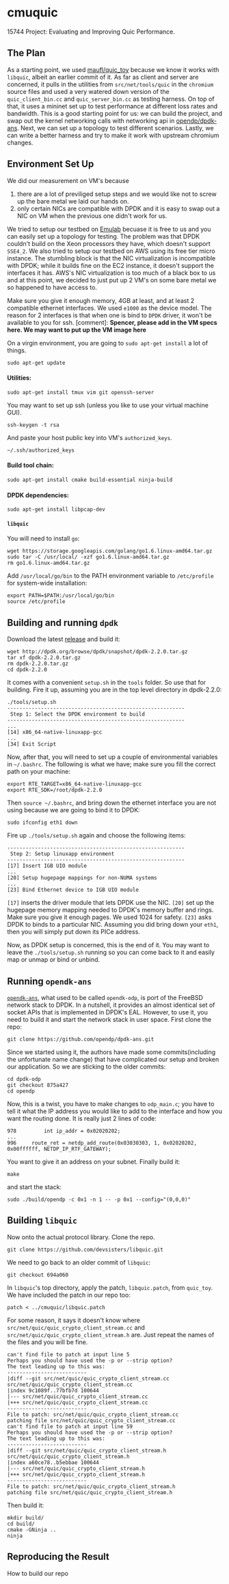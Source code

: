 # cmuquic
15744 Project: Evaluating and Improving Quic Performance.

## The Plan
As a starting point, we used [maufl/quic_toy](https://github.com/maufl/quic_toy) because we know it works with ``libquic``, albeit an earlier commit of it. As far as client and server are concerned, it pulls in the utilities from ``src/net/tools/quic`` in the ``chromium`` source files and used a very watered down version of the ``quic_client_bin.cc`` and ``quic_server_bin.cc`` as testing harness. On top of that, it uses a mininet set up to test performance at different loss rates and bandwidth. This is a good starting point for us: we can build the project, and swap out the kernel networking calls with networking api in [opendp/dpdk-ans](https://github.com/opendp/dpdk-ans). Next, we can set up a topology to test different scenarios. Lastly, we can write a better harness and try to make it work with upstream chromium changes.

## Environment Set Up
We did our measurement on VM's because 

1. there are a lot of previliged setup steps and we would like not to screw up the bare metal we laid our hands on.
2. only certain NICs are compatible with DPDK and it is easy to swap out a NIC on VM when the previous one didn't work for us.

We tried to setup our testbed on [Emulab](http://www.emulab.net/index.php3) becuase it is free to us and you can easily set up a topology for testing. The problem was that DPDK couldn't build on the Xeon processors they have, which doesn't support ``SSE4_2``. We also tried to setup our testbed on AWS using its free tier micro instance. The stumbling block is that the NIC virtualization is incompatible with DPDK; while it builds fine on the EC2 instance, it doesn't support the interfaces it has. AWS's NIC virtualization is too much of a black box to us and at this point, we decided to just put up 2 VM's on some bare metal we so happened to have access to.

Make sure you give it enough memory, 4GB at least, and at least 2 compatible ethernet interfaces. We used ``e1000`` as the device model. The reason for 2 interfaces is that when one is bind to ``DPDK`` driver, it won't be available to you for ssh. [comment]: **Spencer, please add in the VM specs here. We may want to put up the VM image here**

On a virgin environment, you are going to ``sudo apt-get install`` a lot of things.

    sudo apt-get update
	
#### Utilities:

    sudo apt-get install tmux vim git openssh-server 
	
You may want to set up ssh (unless you like to use your virtual machine GUI).

    ssh-keygen -t rsa

And paste your host public key into VM's ``authorized_keys``.

    ~/.ssh/authorized_keys
	
#### Build tool chain:
	
	sudo apt-get install cmake build-essential ninja-build
	
#### DPDK dependencies:

	sudo apt-get install libpcap-dev

#### ``libquic``
You will need to install ``go``:

    wget https://storage.googleapis.com/golang/go1.6.linux-amd64.tar.gz
    sudo tar -C /usr/local/ -xzf go1.6.linux-amd64.tar.gz
	rm go1.6.linux-amd64.tar.gz

Add ``/usr/local/go/bin`` to the PATH environment variable to ``/etc/profile`` for system-wide installation:

    export PATH=$PATH:/usr/local/go/bin
    source /etc/profile


## Building and running ``dpdk``
Download the latest [release](http://dpdk.org/browse/dpdk/snapshot/dpdk-2.2.0.tar.gz) and build it:

    wget http://dpdk.org/browse/dpdk/snapshot/dpdk-2.2.0.tar.gz
    tar xf dpdk-2.2.0.tar.gz
	rm dpdk-2.2.0.tar.gz
    cd dpdk-2.2.0
  
It comes with a convenient ``setup.sh`` in the ``tools`` folder. So use that for building. Fire it up, assuming you are in the top level directory in dpdk-2.2.0:

	./tools/setup.sh
	----------------------------------------------------------
	 Step 1: Select the DPDK environment to build
	----------------------------------------------------------
	...
	[14] x86_64-native-linuxapp-gcc
	...
	[34] Exit Script

Now, after that, you will need to set up a couple of environmental variables in ``~/.bashrc``. The following is what we have; make sure you fill the correct path on your machine:

	export RTE_TARGET=x86_64-native-linuxapp-gcc
	export RTE_SDK=/root/dpdk-2.2.0
	
Then ``source ~/.bashrc``, and bring down the ethernet interface you are not using because we are going to bind it to DPDK:

	sudo ifconfig eth1 down

Fire up ``./tools/setup.sh`` again and choose the following items:

	----------------------------------------------------------
	 Step 2: Setup linuxapp environment
	----------------------------------------------------------
	[17] Insert IGB UIO module
	...
	[20] Setup hugepage mappings for non-NUMA systems
	...
	[23] Bind Ethernet device to IGB UIO module

``[17]`` inserts the driver module that lets DPDK use the NIC.
``[20]`` set up the hugepage memory mapping needed to DPDK's memory buffer and rings. Make sure you give it enough pages. We used 1024 for safety.
``[23]`` asks DPDK to binds to a particular NIC. Assuming you did bring down your ``eth1``, then you will simply put down its PICe address.

Now, as DPDK setup is concerned, this is the end of it. You may want to leave the ``./tools/setup.sh`` running so you can come back to it and easily map or unmap or bind or unbind.
 
## Running ``opendk-ans``
[``opendk-ans``](https://github.com/opendp/dpdk-ans), what used to be called ``opendk-odp``, is port of the FreeBSD network stack to DPDK. In a nutshell, it provides an almost identical set of socket APIs that is implemented in DPDK's EAL. However, to use it, you need to build it and start the network stack in user space. First clone the repo:

    git clone https://github.com/opendp/dpdk-ans.git
    
Since we started using it, the authors have made some commits(including the unfortunate name change) that have complicated our setup and broken our application. So we are sticking to the older commits:

    cd dpdk-odp
	git checkout 875a427
	cd opendp
	
Now, this is a twist, you have to make changes to ``odp_main.c``; you have to tell it what the IP address you would like to add to the interface and how you want the routing done. It is really just 2 lines of code:

	978         int ip_addr = 0x02020202;
	...
	996     route_ret = netdp_add_route(0x03030303, 1, 0x02020202, 0x00ffffff, NETDP_IP_RTF_GATEWAY);
    
You want to give it an address on your subnet. Finally build it:

	make

and start the stack:

    sudo ./build/opendp -c 0x1 -n 1 -- -p 0x1 --config="(0,0,0)"
    
## Building ``libquic``
Now onto the actual protocol library. Clone the repo.
    
    git clone https://github.com/devsisters/libquic.git

We need to go back to an older commit of ``libquic``:

    git checkout 694a060

In ``libquic``'s top directory, apply the patch, ``libquic.patch``, from ``quic_toy``. We have included the patch in our repo too:

    patch < ../cmuquic/libquic.patch

For some reason, it says it doesn't know where ``src/net/quic/quic_crypto_client_stream.cc`` and ``src/net/quic/quic_crypto_client_stream.h`` are. Just repeat the names of the files and you will be fine.

    can't find file to patch at input line 5
    Perhaps you should have used the -p or --strip option?
    The text leading up to this was:
    --------------------------
    |diff --git src/net/quic/quic_crypto_client_stream.cc src/net/quic/quic_crypto_client_stream.cc
    |index 9c1089f..77bfb7d 100644
    |--- src/net/quic/quic_crypto_client_stream.cc
    |+++ src/net/quic/quic_crypto_client_stream.cc
    --------------------------
    File to patch: src/net/quic/quic_crypto_client_stream.cc
    patching file src/net/quic/quic_crypto_client_stream.cc
    can't find file to patch at input line 59
    Perhaps you should have used the -p or --strip option?
    The text leading up to this was:
    --------------------------
    |diff --git src/net/quic/quic_crypto_client_stream.h src/net/quic/quic_crypto_client_stream.h
    |index a60ce78..b5ebbae 100644
    |--- src/net/quic/quic_crypto_client_stream.h
    |+++ src/net/quic/quic_crypto_client_stream.h
    --------------------------
    File to patch: src/net/quic/quic_crypto_client_stream.h 
    patching file src/net/quic/quic_crypto_client_stream.h
 
Then build it:

    mkdir build/
    cd build/
    cmake -GNinja ..
    ninja

## Reproducing the Result
How to build our repo
